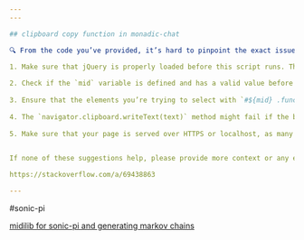 ```yaml
---
---

## clipboard copy function in monadic-chat

🔍 From the code you’ve provided, it’s hard to pinpoint the exact issue without more context. However, here are a few things you might want to check:

1. Make sure that jQuery is properly loaded before this script runs. The `$` symbol is a shorthand for jQuery, and if jQuery isn’t loaded, this script won’t work.
    
2. Check if the `mid` variable is defined and has a valid value before this function runs. If `mid` is `undefined` or not correctly set, the selectors won’t be able to find the elements they’re supposed to target.
    
3. Ensure that the elements you’re trying to select with `#${mid} .func-copy` and `#${mid} .card-text` actually exist in your HTML at the time this script runs.
    
4. The `navigator.clipboard.writeText(text)` method might fail if the browser doesn’t support it or if it’s blocked due to privacy settings.
    
5. Make sure that your page is served over HTTPS or localhost, as many modern browser APIs (like Clipboard API) are available only in secure contexts.
    

If none of these suggestions help, please provide more context or any error messages you’re seeing in your console for further assistance! 😊

https://stackoverflow.com/a/69438863

---
```

#sonic-pi 

[midilib for sonic-pi and generating markov chains](https://in-thread.sonic-pi.net/t/midilib-for-sonic-pi-and-generating-markov-chains-from-midis/5646)

